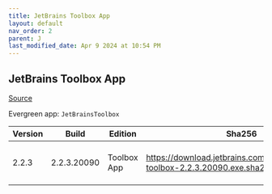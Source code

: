```yaml
---
title: JetBrains Toolbox App
layout: default
nav_order: 2
parent: J
last_modified_date: Apr 9 2024 at 10:54 PM
---
```


## JetBrains Toolbox App

[Source](https://www.jetbrains.com/toolbox-app/)

Evergreen app: `JetBrainsToolbox`

| Version | Build       | Edition     | Sha256                                                                          | Date      | Size     | Type | URI                                                                                                                                                  |
| ------- | ----------- | ----------- | ------------------------------------------------------------------------------- | --------- | -------- | ---- | ---------------------------------------------------------------------------------------------------------------------------------------------------- |
| 2.2.3   | 2.2.3.20090 | Toolbox App | https://download.jetbrains.com/toolbox/jetbrains-toolbox-2.2.3.20090.exe.sha256 | 3/13/2024 | 67301824 | exe  | [https://download.jetbrains.com/toolbox/jetbrains-toolbox-2.2.3.20090.exe](https://download.jetbrains.com/toolbox/jetbrains-toolbox-2.2.3.20090.exe) |
